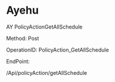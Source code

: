 #     Ayehu


AY PolicyActionGetAllSchedule

Method: Post

OperationID: PolicyAction_GetAllSchedule

EndPoint:

/Api/policyAction/getAllSchedule
